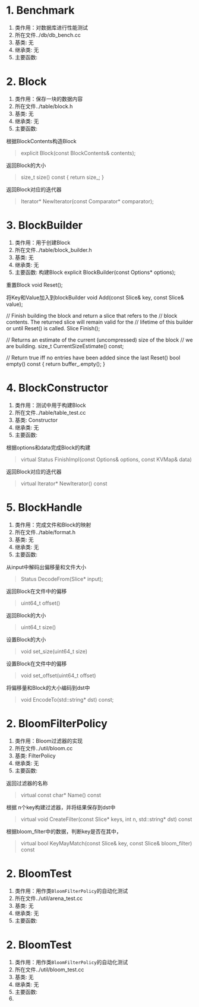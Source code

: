 # 1. Benchmark   
1. 类作用：对数据库进行性能测试
2. 所在文件../db/db_bench.cc
3. 基类: 无
4. 继承类: 无
5. 主要函数:


# 2. Block   
1. 类作用：保存一块的数据内容
2. 所在文件../table/block.h
3. 基类: 无
4. 继承类: 无
5. 主要函数:

根据BlockContents构造Block
> explicit Block(const BlockContents& contents);

返回Block的大小
> size_t size() const { return size_; }

返回Block对应的迭代器
> Iterator* NewIterator(const Comparator* comparator);


# 3. BlockBuilder   
1. 类作用：用于创建Block
2. 所在文件../table/block_builder.h
3. 基类: 无
4. 继承类: 无
5. 主要函数:
构建Block
 explicit BlockBuilder(const Options* options);

重置Block
  void Reset();

将Key和Value加入到blockBuilder
  void Add(const Slice& key, const Slice& value);

  // Finish building the block and return a slice that refers to the
  // block contents.  The returned slice will remain valid for the
  // lifetime of this builder or until Reset() is called.
  Slice Finish();

  // Returns an estimate of the current (uncompressed) size of the block
  // we are building.
  size_t CurrentSizeEstimate() const;

  // Return true iff no entries have been added since the last Reset()
  bool empty() const {
    return buffer_.empty();
  }

# 4. BlockConstructor   
1. 类作用：测试中用于构建Block
2. 所在文件../table/table_test.cc
3. 基类: Constructor
4. 继承类: 无
5. 主要函数:
   
根据options和data完成Block的构建
> virtual Status FinishImpl(const Options& options, const KVMap& data) 

返回Block对应的迭代器
> virtual Iterator* NewIterator() const

# 5. BlockHandle   
1. 类作用：完成文件和Block的映射
2. 所在文件../table/format.h
3. 基类: 无
4. 继承类: 无
5. 主要函数:

从input中解码出偏移量和文件大小
>Status DecodeFrom(Slice* input);

返回Block在文件中的偏移  
>uint64_t offset() 

返回Block的大小
> uint64_t size() 

设置Block的大小
> void set_size(uint64_t size) 

设置Block在文件中的偏移
>void set_offset(uint64_t offset) 

将偏移量和Block的大小编码到dst中
> void EncodeTo(std::string* dst) const;

# 2. BloomFilterPolicy   
1. 类作用：Bloom过滤器的实现
2. 所在文件../util/bloom.cc
3. 基类: FilterPolicy
4. 继承类: 无
5. 主要函数:

 返回过滤器的名称
>virtual const char* Name() const

根据 n个key构建过滤器，并将结果保存到dst中
> virtual void CreateFilter(const Slice* keys, int n, std::string* dst) const

根据bloom_filter中的数据，判断key是否在其中，
>virtual bool KeyMayMatch(const Slice& key, const Slice& bloom_filter) const 
# 2. BloomTest   
1. 类作用：用作类`BloomFilterPolicy`的自动化测试
2. 所在文件../util/arena_test.cc
3. 基类: 无
4. 继承类: 无
5. 主要函数:


# 2. BloomTest   
1. 类作用：用作类`BloomFilterPolicy`的自动化测试
2. 所在文件../util/bloom_test.cc
3. 基类: 无
4. 继承类: 无
5. 主要函数:
6. 